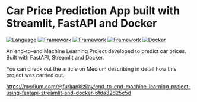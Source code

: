 # Car Price Prediction App built with Streamlit, FastAPI and Docker

[![Language](https://img.shields.io/badge/Python-darkblue.svg?style=flat&logo=python&logoColor=white)](https://www.python.org)
[![Framework](https://img.shields.io/badge/sklearn-darkorange.svg?style=flat&logo=scikit-learn&logoColor=white)](https://scikit-learn.org/stable/)
[![Framework](https://img.shields.io/badge/FastAPI-darkgreen.svg?style=flat&logo=fastapi&logoColor=white)](https://fastapi.tiangolo.com/)
[![Framework](https://img.shields.io/badge/Streamlit-red.svg?style=flat&logo=streamlit&logoColor=white)](https://streamlit.io/)
[![Docker](https://img.shields.io/badge/Docker-blue?style=flat&logo=docker&logoColor=white)](https://www.docker.com/) 

An end-to-end Machine Learning Project developed to predict car prices. Built with FastAPI, Streamlit and Docker.

You can check out the article on Medium describing in detail how this project was carried out.

https://medium.com/@furkankizilay/end-to-end-machine-learning-project-using-fastapi-streamlit-and-docker-6fda32d25c5d

